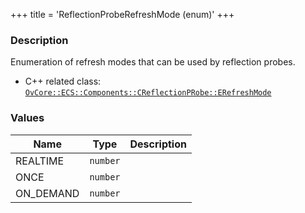 +++
title = 'ReflectionProbeRefreshMode (enum)'
+++

### Description
Enumeration of refresh modes that can be used by reflection probes.

- C++ related class: [`OvCore::ECS::Components::CReflectionPRobe::ERefreshMode`](https://github.com/Overload-Technologies/Overload/blob/main/Sources/Overload/OvCore/include/OvCore/ECS/Components/CReflectionProbe.h)

### Values
|Name|Type|Description|
|-|-|-|
|REALTIME|`number`||
|ONCE|`number`||
|ON_DEMAND|`number`||
